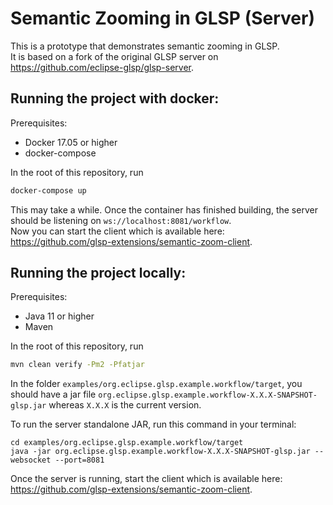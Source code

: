 # Semantic Zooming in GLSP (Server)

This is a prototype that demonstrates semantic zooming in GLSP. \
It is based on a fork of the original GLSP server on https://github.com/eclipse-glsp/glsp-server.

## Running the project with docker:

Prerequisites:

- Docker 17.05 or higher
- docker-compose

In the root of this repository, run
```bash
docker-compose up
```
This may take a while. Once the container has finished building, the server should be listening on ```ws://localhost:8081/workflow```. \
Now you can start the client which is available here: https://github.com/glsp-extensions/semantic-zoom-client.

## Running the project locally:

Prerequisites:

-   Java 11 or higher
-   Maven

In the root of this repository, run

```bash
mvn clean verify -Pm2 -Pfatjar
```

In the folder `examples/org.eclipse.glsp.example.workflow/target`, you should have a jar file `org.eclipse.glsp.example.workflow-X.X.X-SNAPSHOT-glsp.jar` whereas `X.X.X` is the current version.

To run the server standalone JAR, run this command in your terminal:

```console
cd examples/org.eclipse.glsp.example.workflow/target
java -jar org.eclipse.glsp.example.workflow-X.X.X-SNAPSHOT-glsp.jar --websocket --port=8081
```

Once the server is running, start the client which is available here: https://github.com/glsp-extensions/semantic-zoom-client.
